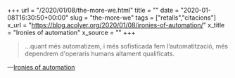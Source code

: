 +++
url = "/2020/01/08/the-more-we.html"
title = ""
date = "2020-01-08T16:30:50+00:00"
slug = "the-more-we"
tags = ["retalls","citacions"]
x_url = "https://blog.acolyer.org/2020/01/08/ironies-of-automation/"
x_title = "Ironies of automation"
x_source = ""
+++

> …quant més automatizem, i més sofisticada fem l’automatització, més dependrem d'operaris humans altament qualificats.

—[Ironies of automation](https://blog.acolyer.org/2020/01/08/ironies-of-automation/)

